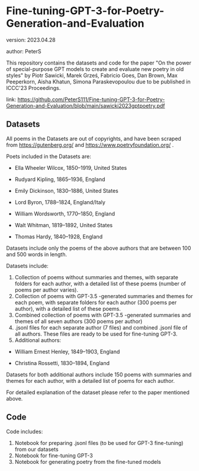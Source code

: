 # Fine-tuning-GPT-3-for-Poetry-Generation-and-Evaluation

version: 2023.04.28

author: PeterS

This repository contains the datasets and code for the paper "On the power of special-purpose GPT models to create and evaluate new poetry in old styles" by Piotr Sawicki, Marek Grześ, Fabricio Goes, Dan Brown, Max Peeperkorn, Aisha Khatun, Simona Paraskevopoulou
due to be published in ICCC'23 Proceedings.

link: https://github.com/PeterS111/Fine-tuning-GPT-3-for-Poetry-Generation-and-Evaluation/blob/main/sawicki2023gptpoetry.pdf

## Datasets

All poems in the Datasets are out of copyrights, and have been scraped from https://gutenberg.org/ and https://www.poetryfoundation.org/ .

  Poets included in the Datasets are:

  * Ella Wheeler Wilcox, 1850–1919, United States

   * Rudyard Kipling, 1865–1936, England

   * Emily Dickinson, 1830–1886, United States 

   * Lord Byron, 1788–1824, England/Italy

   * William Wordsworth, 1770–1850, England

   * Walt Whitman, 1819–1892, United States 

   * Thomas Hardy, 1840–1928, England


Datasets include only the poems of the above authors that are between 100 and 500 words in length.

Datasets include:

1. Collection of poems without summaries and themes, with separate folders for each author, with a detailed list of these poems (number of poems per author varies).
2. Collection of poems with GPT-3.5 -generated summaries and themes for each poem, with separate folders for each author (300 poems per author), with a detailed list of these poems.
3. Combined collection of poems with GPT-3.5 -generated summaries and themes of all seven authors (300 poems per author)
4. .jsonl files for each separate author (7 files) and combined .jsonl file of all authors. These files are ready to be used for fine-tuning GPT-3.
5. Additional authors:

* William Ernest Henley, 1849–1903, England

* Christina Rossetti, 1830–1894, England

Datasets for both additional authors include 150 poems with summaries and themes for each author, with a detailed list of poems for each author.

For detailed explanation of the dataset please refer to the paper mentioned above. 

## Code

Code includes: 

1. Notebook for preparing .jsonl files (to be used for GPT-3 fine-tuning) from our datasets
2. Notebook for fine-tuning GPT-3
3. Notebook for generating poetry from the fine-tuned models
